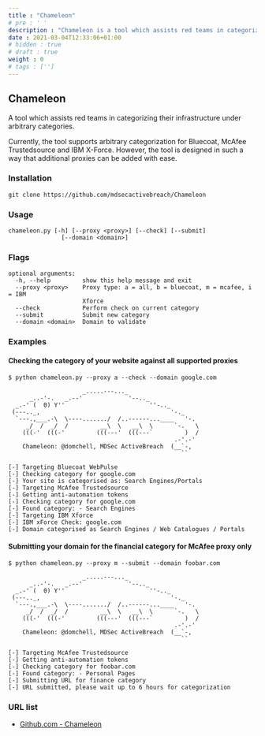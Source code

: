 ```yaml
---
title : "Chameleon"
# pre : ' '
description : "Chameleon is a tool which assists red teams in categorizing their infrastructure under arbitrary categories."
date : 2021-03-04T12:33:06+01:00
# hidden : true
# draft : true
weight : 0
# tags : ['']
---
```


## Chameleon

A tool which assists red teams in categorizing their infrastructure under arbitrary categories.

Currently, the tool supports arbitrary categorization for Bluecoat, McAfee Trustedsource and IBM X-Force. However, the tool is designed in such a way that additional proxies can be added with ease.

### Installation

```plain
git clone https://github.com/mdsecactivebreach/Chameleon
```

### Usage

```plain
chameleon.py [-h] [--proxy <proxy>] [--check] [--submit]
               [--domain <domain>]
```

### Flags

```plain
optional arguments:
  -h, --help         show this help message and exit
  --proxy <proxy>    Proxy type: a = all, b = bluecoat, m = mcafee, i = IBM
                     Xforce
  --check            Perform check on current category
  --submit           Submit new category
  --domain <domain>  Domain to validate
```

### Examples

#### Checking the category of your website against all supported proxies

```plain
$ python chameleon.py --proxy a --check --domain google.com

                     _.....---..._
      _..-'-.   _.--'             '--.._
  _.-' (  0) Y''                        ''-.._
 (---.._,                                     '-._
  `---.,___.-\  \----......./  /..------...____   '-.
     _/  /  _/  /         __\  \   __\  \      `-.   \
    (((-'  (((-'         (((---'  (((---`         )  /
                                               .-'.-'
    Chameleon: @domchell, MDSec ActiveBreach  (__`-,
                                                 ``

[-] Targeting Bluecoat WebPulse
[-] Checking category for google.com
[-] Your site is categorised as: Search Engines/Portals
[-] Targeting McAfee Trustedsource
[-] Getting anti-automation tokens
[-] Checking category for google.com
[-] Found category: - Search Engines
[-] Targeting IBM Xforce
[-] IBM xForce Check: google.com
[-] Domain categorised as Search Engines / Web Catalogues / Portals
```

#### Submitting your domain for the financial category for McAfee proxy only

```plain
$ python chameleon.py --proxy m --submit --domain foobar.com

                     _.....---..._
      _..-'-.   _.--'             '--.._
  _.-' (  0) Y''                        ''-.._
 (---.._,                                     '-._
  `---.,___.-\  \----......./  /..------...____   '-.
     _/  /  _/  /         __\  \   __\  \      `-.   \
    (((-'  (((-'         (((---'  (((---`         )  /
                                               .-'.-'
    Chameleon: @domchell, MDSec ActiveBreach  (__`-,
                                                 ``

[-] Targeting McAfee Trustedsource
[-] Getting anti-automation tokens
[-] Checking category for foobar.com
[-] Found category: - Personal Pages
[-] Submitting URL for finance category
[-] URL submitted, please wait up to 6 hours for categorization
```

### URL list

* [Github.com - Chameleon](https://github.com/mdsecactivebreach/Chameleon)
